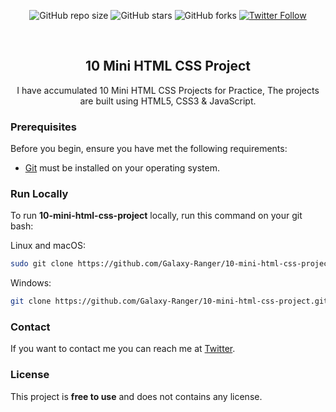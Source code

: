 <div align="center">
  
  ![GitHub repo size](https://img.shields.io/github/repo-size/Galaxy-Ranger/10-mini-html-css-project)
  ![GitHub stars](https://img.shields.io/github/stars/Galaxy-Ranger/10-mini-html-css-project)
  ![GitHub forks](https://img.shields.io/github/forks/Galaxy-Ranger/10-mini-html-css-project?style=social)
  [![Twitter Follow](https://img.shields.io/twitter/follow/Galaxy-Ranger?style=social)](https://x.com/CodeWithPhoenix/)
 
  <br />

  <h2 align="center">10 Mini HTML CSS Project</h2>

  I have accumulated 10 Mini HTML CSS Projects for Practice, The projects are built using HTML5, CSS3 & JavaScript.
  
</div>
  
### Prerequisites

Before you begin, ensure you have met the following requirements:

* [Git](https://git-scm.com/downloads "Download Git") must be installed on your operating system.

### Run Locally

To run **10-mini-html-css-project** locally, run this command on your git bash:

Linux and macOS:

```bash
sudo git clone https://github.com/Galaxy-Ranger/10-mini-html-css-project.git
```

Windows:

```bash
git clone https://github.com/Galaxy-Ranger/10-mini-html-css-project.git
```

### Contact

If you want to contact me you can reach me at [Twitter](https://x.com/CodeWithPhoenix/).

### License

This project is **free to use** and does not contains any license.
